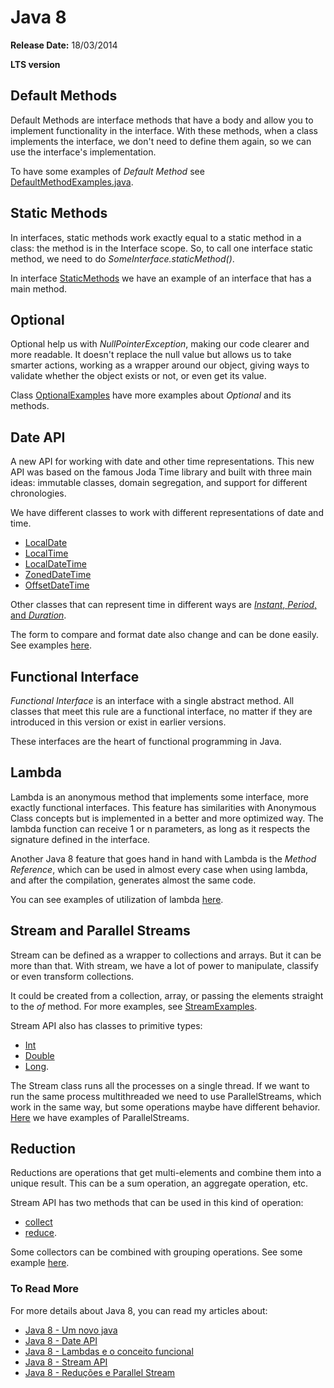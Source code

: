 # Java 8

**Release Date:** 18/03/2014

**LTS version**

## Default Methods

Default Methods are interface methods that have a body and allow you to implement functionality in the interface.
With these methods, when a class implements the interface, we don't need to define them again, so we can use the interface's implementation.

To have some examples of _Default Method_ see [DefaultMethodExamples.java](https://github.com/frozendo/study-java/blob/java-8/src/com/frozendo/newjava/DefaultMethodsExamples.java).

## Static Methods

In interfaces, static methods work exactly equal to a static method in a class: the method is in the Interface scope.
So, to call one interface static method, we need to do _SomeInterface.staticMethod()_.

In interface [StaticMethods](https://github.com/frozendo/study-java/blob/java-8/src/com/frozendo/newjava/StaticMethods.java) we have an example of an interface that has a main method.

## Optional

Optional help us with _NullPointerException_, making our code clearer and more readable.
It doesn't replace the null value but allows us to take smarter actions, working as a wrapper around our object, giving ways to validate whether the object exists or not, or even get its value.

Class [OptionalExamples](https://github.com/frozendo/study-java/blob/java-8/src/com/frozendo/newjava/OptionalExamples.java) have more examples about _Optional_ and its methods.

## Date API

A new API for working with date and other time representations.
This new API was based on the famous Joda Time library and built with three main ideas: immutable classes, domain segregation, and support for different chronologies.

We have different classes to work with different representations of date and time.

* [LocalDate](https://github.com/frozendo/study-java/blob/java-8/src/com/frozendo/dateapi/LocalDateExamples.java)
* [LocalTime](https://github.com/frozendo/study-java/blob/java-8/src/com/frozendo/dateapi/LocalTimeExamples.java)
* [LocalDateTime](https://github.com/frozendo/study-java/blob/java-8/src/com/frozendo/dateapi/LocalDateTimeExamples.java)
* [ZonedDateTime](https://github.com/frozendo/study-java/blob/java-8/src/com/frozendo/dateapi/ZonedDateTimeExamples.java)
* [OffsetDateTime](https://github.com/frozendo/study-java/blob/java-8/src/com/frozendo/dateapi/OffsetDateTimeExamples.java)

Other classes that can represent time in different ways are [_Instant_, _Period_, and _Duration_](https://github.com/frozendo/study-java/blob/java-8/src/com/frozendo/dateapi/OtherDateExamples.java).

The form to compare and format date also change and can be done easily. See examples [here](https://github.com/frozendo/study-java/blob/java-8/src/com/frozendo/dateapi/CompareFormatExamples.java).

## Functional Interface

_Functional Interface_ is an interface with a single abstract method. All classes that meet this rule are a functional interface, no matter if they are introduced in this version or exist in earlier versions.

These interfaces are the heart of functional programming in Java.

## Lambda

Lambda is an anonymous method that implements some interface, more exactly functional interfaces. This feature has similarities with Anonymous Class concepts but is implemented in a better and more optimized way.
The lambda function can receive 1 or n parameters, as long as it respects the signature defined in the interface.

Another Java 8 feature that goes hand in hand with Lambda is the _Method Reference_, which can be used in almost every case when using lambda, and after the compilation, generates almost the same code.

You can see examples of utilization of lambda [here](https://github.com/frozendo/study-java/tree/java-8/src/com/frozendo/lambda).

## Stream and Parallel Streams

Stream can be defined as a wrapper to collections and arrays. But it can be more than that.
With stream, we have a lot of power to manipulate, classify or even transform collections.

It could be created from a collection, array, or passing the elements straight to the *_of_* method. For more examples, see [StreamExamples](https://github.com/frozendo/study-java/blob/java-8/src/com/frozendo/javastream/StreamExamples.java).

Stream API also has classes to primitive types: 
* [Int](https://github.com/frozendo/study-java/blob/java-8/src/com/frozendo/javastream/IntStreamExamples.java)
* [Double](https://github.com/frozendo/study-java/blob/java-8/src/com/frozendo/javastream/DoubleStreamExamples.java)
* [Long](https://github.com/frozendo/study-java/blob/java-8/src/com/frozendo/javastream/LongStreamExamples.java).

The Stream class runs all the processes on a single thread. If we want to run the same process multithreaded we need to use ParallelStreams, which work in the same way, but some operations maybe have different behavior.
[Here](https://github.com/frozendo/study-java/tree/java-8/src/com/frozendo/parallelstreams) we have examples of ParallelStreams.

## Reduction

Reductions are operations that get multi-elements and combine them into a unique result. This can be a sum operation, an aggregate operation, etc.

Stream API has two methods that can be used in this kind of operation: 
* [collect](https://github.com/frozendo/study-java/blob/java-8/src/com/frozendo/reduction/CollectExamples.java) 
* [reduce](https://github.com/frozendo/study-java/blob/java-8/src/com/frozendo/reduction/ReduceExamples.java). 
 
Some collectors can be combined with grouping operations. See some example [here](https://github.com/frozendo/study-java/blob/java-8/src/com/frozendo/reduction/GroupCollectorsExamples.java).

### To Read More
For more details about Java 8, you can read my articles about: 
* [Java 8 - Um novo java](https://frozendo.medium.com/java-8-um-novo-java-dfa1a42d1435)
* [Java 8 - Date API](https://frozendo.medium.com/java-8-date-api-6d462103622b)
* [Java 8 - Lambdas e o conceito funcional](https://frozendo.medium.com/java-8-lambdas-e-o-conceito-funcional-dcf17277477d)
* [Java 8 - Stream API](https://frozendo.medium.com/java-8-stream-api-1c1d0aa509bb)
* [Java 8 - Reduções e Parallel Stream](https://frozendo.medium.com/java-8-redu%C3%A7%C3%B5es-e-parallel-streams-a4a519084d55) 